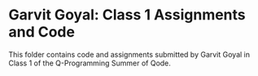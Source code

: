 # Garvit Goyal: Class 1 Assignments and Code
This folder contains code and assignments submitted by Garvit Goyal in Class 1 of the Q-Programming Summer of Qode.